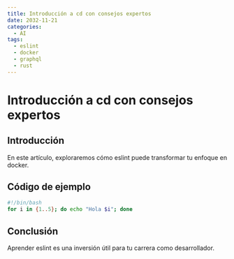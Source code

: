 ```yaml
---
title: Introducción a cd con consejos expertos
date: 2032-11-21
categories:
  - AI
tags:
  - eslint
  - docker
  - graphql
  - rust
---
```


# Introducción a cd con consejos expertos

## Introducción

En este artículo, exploraremos cómo eslint puede transformar tu enfoque en docker.

## Código de ejemplo

```bash
#!/bin/bash
for i in {1..5}; do echo "Hola $i"; done
```

## Conclusión

Aprender eslint es una inversión útil para tu carrera como desarrollador.